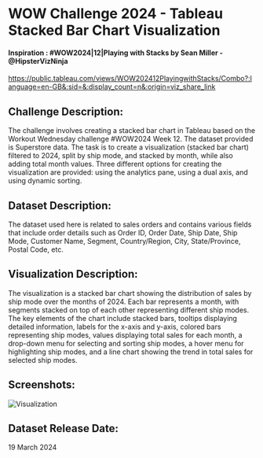 
# WOW Challenge 2024 - Tableau Stacked Bar Chart Visualization
#### Inspiration : #WOW2024|12|Playing with Stacks by Sean Miller - @HipsterVizNinja
https://public.tableau.com/views/WOW202412PlayingwithStacks/Combo?:language=en-GB&:sid=&:display_count=n&:origin=viz_share_link

## Challenge Description:
The challenge involves creating a stacked bar chart in Tableau based on the Workout Wednesday challenge #WOW2024 Week 12. The dataset provided is Superstore data. The task is to create a visualization (stacked bar chart) filtered to 2024, split by ship mode, and stacked by month, while also adding total month values. Three different options for creating the visualization are provided: using the analytics pane, using a dual axis, and using dynamic sorting.

## Dataset Description:
The dataset used here is related to sales orders and contains various fields that include order details such as Order ID, Order Date, Ship Date, Ship Mode, Customer Name, Segment, Country/Region, City, State/Province, Postal Code, etc.

## Visualization Description:
The visualization is a stacked bar chart showing the distribution of sales by ship mode over the months of 2024. Each bar represents a month, with segments stacked on top of each other representing different ship modes. The key elements of the chart include stacked bars, tooltips displaying detailed information, labels for the x-axis and y-axis, colored bars representing ship modes, values displaying total sales for each month, a drop-down menu for selecting and sorting ship modes, a hover menu for highlighting ship modes, and a line chart showing the trend in total sales for selected ship modes.

## Screenshots:
![Visualization]( https://public.tableau.com/views/WOW2024W12-PlayingWithStacks/Option1_?:language=en-GB&:sid=&:display_count=n&:origin=viz_share_link)


## Dataset Release Date:
19 March 2024


